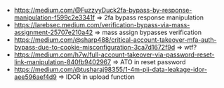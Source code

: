 - https://medium.com/@FuzzyyDuck2fa-bypass-by-response-manipulation-f599c2e3341f => 2fa bypass response manipulation
- https://larebsec.medium.com/verification-bypass-via-mass-assignment-25707e210a42 => mass assign bypasses verification
- https://medium.com/@sharp488/critical-account-takeover-mfa-auth-bypass-due-to-cookie-misconfiguration-3ca7d1672f9d => wtf?
- https://medium.com/h7w/full-account-takeover-via-password-reset-link-manipulation-840fb9402967 => ATO in reset password
- https://medium.com/@tusharaj98355/1-4m-pii-data-leakage-idor-aee596aef4d9 => IDOR in upload function
